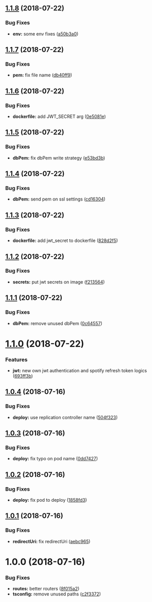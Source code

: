 ## [1.1.8](https://github.com/tsirlucas/soundplace-auth/compare/v1.1.7...v1.1.8) (2018-07-22)


### Bug Fixes

* **env:** some env fixes ([a50b3a0](https://github.com/tsirlucas/soundplace-auth/commit/a50b3a0))

## [1.1.7](https://github.com/tsirlucas/soundplace-auth/compare/v1.1.6...v1.1.7) (2018-07-22)


### Bug Fixes

* **pem:** fix file name ([db40ff9](https://github.com/tsirlucas/soundplace-auth/commit/db40ff9))

## [1.1.6](https://github.com/tsirlucas/soundplace-auth/compare/v1.1.5...v1.1.6) (2018-07-22)


### Bug Fixes

* **dockerfile:** add JWT_SECRET arg ([0e5081e](https://github.com/tsirlucas/soundplace-auth/commit/0e5081e))

## [1.1.5](https://github.com/tsirlucas/soundplace-auth/compare/v1.1.4...v1.1.5) (2018-07-22)


### Bug Fixes

* **dbPem:** fix dbPem write strategy ([e53bd3b](https://github.com/tsirlucas/soundplace-auth/commit/e53bd3b))

## [1.1.4](https://github.com/tsirlucas/soundplace-auth/compare/v1.1.3...v1.1.4) (2018-07-22)


### Bug Fixes

* **dbPem:** send pem on ssl settings ([cd16304](https://github.com/tsirlucas/soundplace-auth/commit/cd16304))

## [1.1.3](https://github.com/tsirlucas/soundplace-auth/compare/v1.1.2...v1.1.3) (2018-07-22)


### Bug Fixes

* **dockerfile:** add jwt_secret to dockerfile ([828d2f5](https://github.com/tsirlucas/soundplace-auth/commit/828d2f5))

## [1.1.2](https://github.com/tsirlucas/soundplace-auth/compare/v1.1.1...v1.1.2) (2018-07-22)


### Bug Fixes

* **secrets:** put jwt secrets on image ([f213564](https://github.com/tsirlucas/soundplace-auth/commit/f213564))

## [1.1.1](https://github.com/tsirlucas/soundplace-auth/compare/v1.1.0...v1.1.1) (2018-07-22)


### Bug Fixes

* **dbPem:** remove unused dbPem ([0c64557](https://github.com/tsirlucas/soundplace-auth/commit/0c64557))

# [1.1.0](https://github.com/tsirlucas/soundplace-auth/compare/v1.0.4...v1.1.0) (2018-07-22)


### Features

* **jwt:** new own jwt authentication and spotify refresh token logics ([693ff3b](https://github.com/tsirlucas/soundplace-auth/commit/693ff3b))

## [1.0.4](https://github.com/tsirlucas/soundplace-auth/compare/v1.0.3...v1.0.4) (2018-07-16)


### Bug Fixes

* **deploy:** use replication controller name ([504f323](https://github.com/tsirlucas/soundplace-auth/commit/504f323))

## [1.0.3](https://github.com/tsirlucas/soundplace-auth/compare/v1.0.2...v1.0.3) (2018-07-16)


### Bug Fixes

* **deploy:** fix typo on pod name ([0dd7427](https://github.com/tsirlucas/soundplace-auth/commit/0dd7427))

## [1.0.2](https://github.com/tsirlucas/soundplace-auth/compare/v1.0.1...v1.0.2) (2018-07-16)


### Bug Fixes

* **deploy:** fix pod to deploy ([1858fd3](https://github.com/tsirlucas/soundplace-auth/commit/1858fd3))

## [1.0.1](https://github.com/tsirlucas/soundplace-auth/compare/v1.0.0...v1.0.1) (2018-07-16)


### Bug Fixes

* **redirectUri:** fix redirectUri ([aebc965](https://github.com/tsirlucas/soundplace-auth/commit/aebc965))

# 1.0.0 (2018-07-16)


### Bug Fixes

* **routes:** better routers ([8f015a2](https://github.com/tsirlucas/soundplace-auth/commit/8f015a2))
* **tsconfig:** remove unused paths ([c2f3372](https://github.com/tsirlucas/soundplace-auth/commit/c2f3372))
